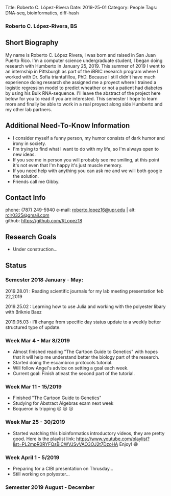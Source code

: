 Title: Roberto C. López-Rivera
Date: 2019-25-01
Category: People
Tags: DNA-seq, bioinformatics, diff-hash
  
### Roberto C. López-Rivera, BS
  
## Short Biography

My name is Roberto C. López Rivera, I was born and raised in San Juan Puerto Rico. I'm a computer science undergraduate student, I began doing research with Humberto in January 25, 2019. This summer of 2019 I went to an internship in Pittsburgh as part of the iBRIC research program where I worked with Dr. Sofia triantafillou, PhD. Because I still didn't have much experience doing research she assigned me a proyect where I trained a logistic regression model to predict wheather or not a patient had diabetes by using his Bulk RNA-sequence. I'll leave the abstract of the project here below for you to read if you are interested. This semester I hope to learn more and finally be able to work in a real proyect along side Humberto and my other lab partners.   

## Additional Need-To-Know Information

+ I consider myself a funny person, my humor consists of dark humor and irony in society.
+ I'm trying to find what I want to do with my life, so I'm always open to new ideas. 
+ If you see me in person you will probably see me smiling, at this point it's not even that I'm happy it's just muscle memory.
+ If you need help with anything you can ask me and we will both google the solution. 
+ Friends call me Gibby.

## Contact Info 

phone: (787) 249-5940
e-mail: <roberto.lopez16@upr.edu> | alt: <rclr0325@gmail.com>  
github: <https://github.com/RLopez18>  
  
## Research Goals

+ Under construction... 
  
  
## Status  
### Semester 2018 January - May: 

2019.28.01
: Reading scientific journals for my lab meeting presentation feb 22,2019

2019.25.02
: Learning how to use Julia and working with the polyester libary with Briknie Baez

2019.05.03
: I'll change from specific day status update to a weekly better structured type of update.

### Week Mar 4 - Mar 8/2019
+ Almost finished reading "The Cartoon Guide to Genetics" with hopes that it will help me understand better the biology part of the research. 
+ Started doing the escambron protocols tutorial.
+ Will follow Angel's advice on setting a goal each week.
+ Current goal: Finish atleast the second part of the tutorial. 

### Week Mar 11 - 15/2019
+ Finished "The Cartoon Guide to Genetics" 
+ Studying for Abstract Algebras exam next week
+ Boqueron is tripping :cry: :cry: :cry:

### Week Mar 25 - 30/2019
+ Started watching this bioinformatics introductory videos, they are pretty good. Here is the playlist link: https://www.youtube.com/playlist?list=PL2mpR0RYFQsBiCWVJSvVAO3OJ2t7DzoHA    Enjoy! :smile: 


### Week April 1 - 5/2019
+ Preparing for a CIBI presentation on Thrusday...
+ Still working on polyester...


### Semester 2019 August - December
